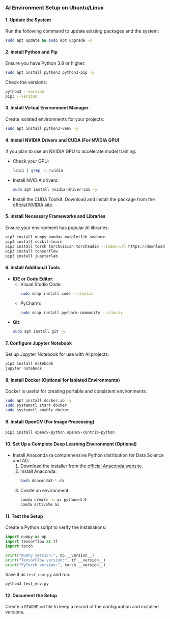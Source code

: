### **AI Environment Setup on Ubuntu/Linux**

#### **1. Update the System**
Run the following command to update existing packages and the system:
```bash
sudo apt update && sudo apt upgrade -y
```

#### **2. Install Python and Pip**
Ensure you have Python 3.8 or higher:
```bash
sudo apt install python3 python3-pip -y
```
Check the versions:
```bash
python3 --version
pip3 --version
```

#### **3. Install Virtual Environment Manager**
Create isolated environments for your projects:
```bash
sudo apt install python3-venv -y
```

#### **4. Install NVIDIA Drivers and CUDA (For NVIDIA GPU)**
If you plan to use an NVIDIA GPU to accelerate model training:
- Check your GPU:
  ```bash
  lspci | grep -i nvidia
  ```
- Install NVIDIA drivers:
  ```bash
  sudo apt install nvidia-driver-515 -y
  ```
- Install the CUDA Toolkit:
  Download and install the package from the [official NVIDIA site](https://developer.nvidia.com/cuda-toolkit).

#### **5. Install Necessary Frameworks and Libraries**
Ensure your environment has popular AI libraries:
```bash
pip3 install numpy pandas matplotlib seaborn
pip3 install scikit-learn
pip3 install torch torchvision torchaudio --index-url https://download.pytorch.org/whl/cpu
pip3 install tensorflow
pip3 install jupyterlab
```

#### **6. Install Additional Tools**
- **IDE or Code Editor**:
  - Visual Studio Code:
    ```bash
    sudo snap install code --classic
    ```
  - PyCharm:
    ```bash
    sudo snap install pycharm-community --classic
    ```
- **Git**:
  ```bash
  sudo apt install git -y
  ```

#### **7. Configure Jupyter Notebook**
Set up Jupyter Notebook for use with AI projects:
```bash
pip3 install notebook
jupyter notebook
```

#### **8. Install Docker (Optional for Isolated Environments)**
Docker is useful for creating portable and consistent environments:
```bash
sudo apt install docker.io -y
sudo systemctl start docker
sudo systemctl enable docker
```

#### **9. Install OpenCV (For Image Processing)**
```bash
pip3 install opencv-python opencv-contrib-python
```

#### **10. Set Up a Complete Deep Learning Environment (Optional)**
- Install Anaconda (a comprehensive Python distribution for Data Science and AI):
  1. Download the installer from the [official Anaconda website](https://www.anaconda.com).
  2. Install Anaconda:
     ```bash
     bash Anaconda3-*.sh
     ```
  3. Create an environment:
     ```bash
     conda create -n ai python=3.9
     conda activate ai
     ```

#### **11. Test the Setup**
Create a Python script to verify the installations:
```python
import numpy as np
import tensorflow as tf
import torch

print("NumPy version:", np.__version__)
print("TensorFlow version:", tf.__version__)
print("PyTorch version:", torch.__version__)
```

Save it as `test_env.py` and run:
```bash
python3 test_env.py
```

#### **12. Document the Setup**
Create a `README.md` file to keep a record of the configuration and installed versions.
